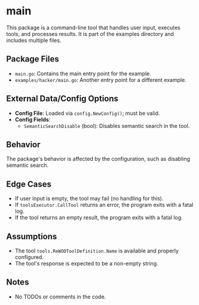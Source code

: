 # main

This package is a command-line tool that handles user input, executes tools, and processes results. It is part of the examples directory and includes multiple files.

## Package Files
- `main.go`: Contains the main entry point for the example.
- `examples/hacker/main.go`: Another entry point for a different example.

## External Data/Config Options
- **Config File**: Loaded via `config.NewConfig()`; must be valid.
- **Config Fields**:
  - `SemanticSearchDisable` (bool): Disables semantic search in the tool.

## Behavior
The package's behavior is affected by the configuration, such as disabling semantic search.

## Edge Cases
- If user input is empty, the tool may fail (no handling for this).
- If `toolsExecutor.CallTool` returns an error, the program exits with a fatal log.
- If the tool returns an empty result, the program exits with a fatal log.

## Assumptions
- The tool `tools.ReWOOToolDefinition.Name` is available and properly configured.
- The tool's response is expected to be a non-empty string.

## Notes
- No TODOs or comments in the code.